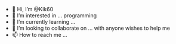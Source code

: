 - 👋 Hi, I’m @Kik60
- 👀 I’m interested in ... programming 
- 🌱 I’m currently learning ...
- 💞️ I’m looking to collaborate on ... with anyone wishes to help me
- 📫 How to reach me ... 

<!---
Kik60/Kik60 is a ✨ special ✨ repository because its `README.md` (this file) appears on your GitHub profile.
You can click the Preview link to take a look at your changes.
--->
